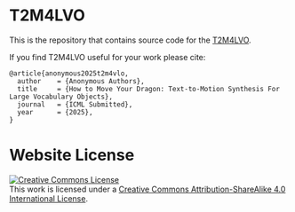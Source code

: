 # T2M4LVO

This is the repository that contains source code for the [T2M4LVO](https://t2m4lvo.github.io/).

If you find T2M4LVO useful for your work please cite:
```
@article{anonymous2025t2m4vlo,
  author    = {Anonymous Authors},
  title     = {How to Move Your Dragon: Text-to-Motion Synthesis For Large Vocabulary Objects},
  journal   = {ICML Submitted},
  year      = {2025},
}
```

# Website License
<a rel="license" href="http://creativecommons.org/licenses/by-sa/4.0/"><img alt="Creative Commons License" style="border-width:0" src="https://i.creativecommons.org/l/by-sa/4.0/88x31.png" /></a><br />This work is licensed under a <a rel="license" href="http://creativecommons.org/licenses/by-sa/4.0/">Creative Commons Attribution-ShareAlike 4.0 International License</a>.
